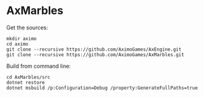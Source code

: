 # AxMarbles

Get the sources:

```
mkdir aximo
cd aximo
git clone --recursive https://github.com/AximoGames/AxEngine.git
git clone --recursive https://github.com/AximoGames/AxMarbles.git
```

Build from command line:

```
cd AxMarbles/src
dotnet restore
dotnet msbuild /p:Configuration=Debug /property:GenerateFullPaths=true
```
